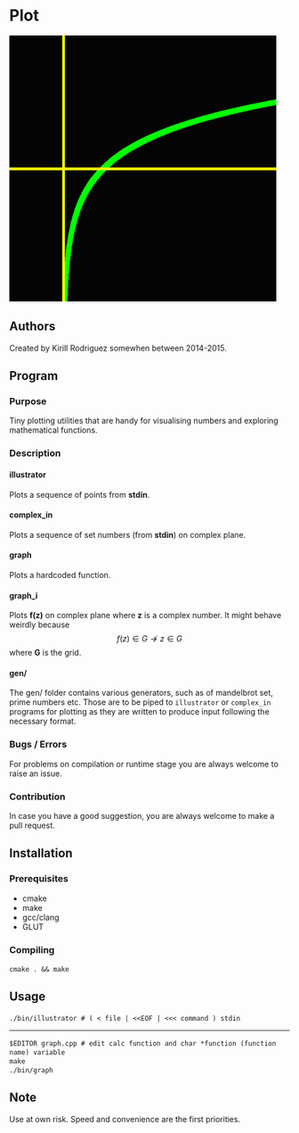 # Plot

![Logo](./screenshots/screenshot.png)

## Authors

Created by Kirill Rodriguez somewhen between 2014-2015.

## Program

### Purpose

Tiny plotting utilities that are handy for visualising numbers and exploring mathematical functions.

### Description

#### illustrator

Plots a sequence of points from **stdin**.

#### complex_in

Plots a sequence of set numbers (from **stdin**) on complex plane.

#### graph

Plots a hardcoded function.

#### graph_i

Plots **f(z)** on complex plane where **z** is a complex number. It might behave weirdly because $$f(z) \in{G} \not\rightarrow z \in{G}$$ where **G** is the grid. 

#### gen/

The gen/ folder contains various generators, such as of mandelbrot set, prime numbers etc. Those are to be piped to `illustrator` or `complex_in` programs for plotting as they are written to produce input following the necessary format.

### Bugs / Errors

For problems on compilation or runtime stage you are always welcome to raise an issue.

### Contribution

In case you have a good suggestion, you are always welcome to make a pull request.

## Installation

### Prerequisites

* cmake
* make
* gcc/clang
* GLUT

### Compiling

	cmake . && make

## Usage

	./bin/illustrator # ( < file | <<EOF | <<< command ) stdin
	
----

	$EDITOR graph.cpp # edit calc function and char *function (function name) variable
	make
	./bin/graph

## Note

Use at own risk. Speed and convenience are the first priorities.